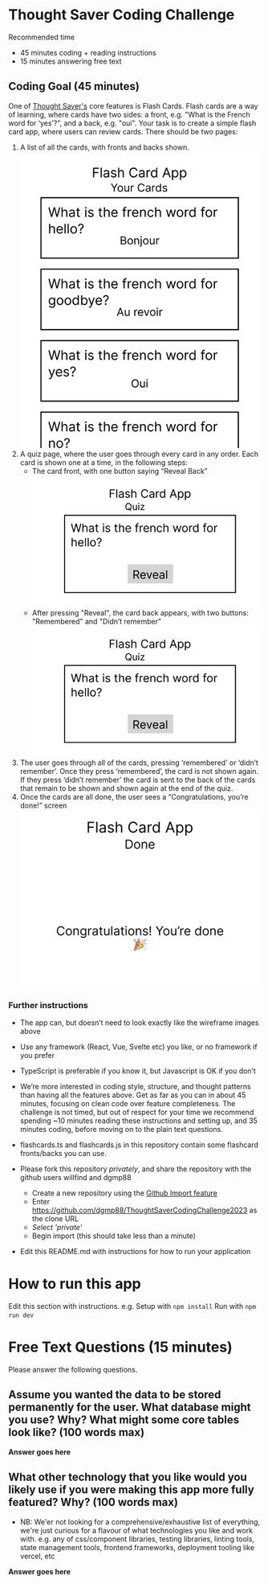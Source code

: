 # Thought Saver Coding Challenge

Recommended time

- 45 minutes coding + reading instructions
- 15 minutes answering free text

## Coding Goal (45 minutes)

One of [Thought Saver's](app.thoughtsaver.com) core features is Flash Cards. Flash cards are a way of learning, where cards have two sides: a front, e.g. "What is the French word for ‘yes’?", and a back, e.g. "oui".
Your task is to create a simple flash card app, where users can review cards. There should be two pages:

1. A list of all the cards, with fronts and backs shown.
   ![Card List Page](/wireframes/CardListPage.png)
2. A quiz page, where the user goes through every card in any order. Each card is shown one at a time, in the following steps:
   - The card front, with one button saying “Reveal Back”
     ![Quiz Card Front](/wireframes/QuizCardFront.png)
   - After pressing "Reveal", the card back appears, with two buttons: "Remembered" and "Didn’t remember"
     ![Quiz Card Front](/wireframes/QuizCardFront.png)
3. The user goes through all of the cards, pressing ‘remembered’ or ‘didn’t remember’. Once they press ‘remembered’, the card is not shown again. If they press ‘didn’t remember’ the card is sent to the back of the cards that remain to be shown and shown again at the end of the quiz.
4. Once the cards are all done, the user sees a “Congratulations, you’re done!” screen
   ![Quiz Finished](/wireframes/QuizFinished.png)

### Further instructions

- The app can, but doesn’t need to look exactly like the wireframe images above
- Use any framework (React, Vue, Svelte etc) you like, or no framework if you prefer
- TypeScript is preferable if you know it, but Javascript is OK if you don’t
- We’re more interested in coding style, structure, and thought patterns than having all the features above. Get as far as you can in about 45 minutes, focusing on clean code over feature completeness. The challenge is not timed, but out of respect for your time we recommend spending ~10 minutes reading these instructions and setting up, and 35 minutes coding, before moving on to the plain text questions.
- flashcards.ts and flashcards.js in this repository contain some flashcard fronts/backs you can use.
- Please fork this repository _privately_, and share the repository with the github users willfind and dgmp88

  - Create a new repository using the [Github Import feature](https://github.com/new/import)
  - Enter https://github.com/dgmp88/ThoughtSaverCodingChallenge2023 as the clone URL
  - _Select 'private'_
  - Begin import (this should take less than a minute)

- Edit this README.md with instructions for how to run your application

# How to run this app

Edit this section with instructions. e.g.
Setup with `npm install`
Run with `npm run dev`

# Free Text Questions (15 minutes)

Please answer the following questions.

## Assume you wanted the data to be stored permanently for the user. What database might you use? Why? What might some core tables look like? (100 words max)

**Answer goes here**

## What other technology that you like would you likely use if you were making this app more fully featured? Why? (100 words max)

- NB: We'er not looking for a comprehensive/exhaustive list of everything, we're just curious for a flavour of what technologies you like and work with. e.g. any of css/component libraries, testing libraries, linting tools, state management tools, frontend frameworks, deployment tooling like vercel, etc

**Answer goes here**

